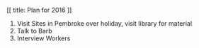[[
title: Plan for 2016
]]

1. Visit Sites in Pembroke over holiday, visit library for material
2. Talk to Barb
3. Interview Workers